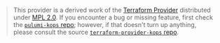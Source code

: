 > This provider is a derived work of the [Terraform Provider](https://github.com/eddycharly/terraform-provider-kops)
> distributed under [MPL 2.0](https://www.mozilla.org/en-US/MPL/2.0/). If you encounter a bug or missing feature,
> first check the [`pulumi-kops` repo](https://github.com/ederst/pulumi-kops/issues); however, if that doesn't turn up anything,
> please consult the source [`terraform-provider-kops` repo](https://github.com/eddycharly/terraform-provider-kops/issues).
